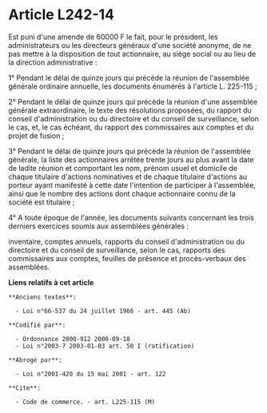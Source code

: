 # Article L242-14

Est puni d'une amende de 60000 F le fait, pour le président, les administrateurs ou les directeurs généraux d'une société
anonyme, de ne pas mettre à la disposition de tout actionnaire, au siège social ou au lieu de la direction administrative :

1° Pendant le délai de quinze jours qui précède la réunion de l'assemblée générale ordinaire annuelle, les documents énumérés
à l'article L. 225-115 ;

2° Pendant le délai de quinze jours qui précède la réunion d'une assemblée générale extraordinaire, le texte des résolutions
proposées, du rapport du conseil d'administration ou du directoire et du conseil de surveillance, selon le cas, et, le cas
échéant, du rapport des commissaires aux comptes et du projet de fusion ;

3° Pendant le délai de quinze jours qui précède la réunion de l'assemblée générale, la liste des actionnaires arrêtée trente
jours au plus avant la date de ladite réunion et comportant les nom, prénom usuel et domicile de chaque titulaire d'actions
nominatives et de chaque titulaire d'actions au porteur ayant manifesté à cette date l'intention de participer à l'assemblée,
ainsi que le nombre des actions dont chaque actionnaire connu de la société est titulaire ;

4° A toute époque de l'année, les documents suivants concernant les trois derniers exercices soumis aux assemblées
générales :

inventaire, comptes annuels, rapports du conseil d'administration ou du directoire et du conseil de surveillance, selon le
cas, rapports des commissaires aux comptes, feuilles de présence et procès-verbaux des assemblées.

**Liens relatifs à cet article**

	**Anciens textes**:

	  - Loi n°66-537 du 24 juillet 1966 - art. 445 (Ab)

	**Codifié par**:

	  - Ordonnance 2000-912 2000-09-18
	  - Loi n°2003-7 2003-01-03 art. 50 I (ratification)

	**Abrogé par**:

	  - Loi n°2001-420 du 15 mai 2001 - art. 122

	**Cite**:

	  - Code de commerce. - art. L225-115 (M)
